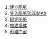 1. [建立图纸](1-建立图纸步骤.md)
2. [导入图纸到3DMAX](../3dmax/2-导入图纸.md)
3. [固定图纸](../3dmax/3-固定图纸.md)
4. [构建墙体](../3dmax/4-构建墙体.md)
5. [创建门窗]()
